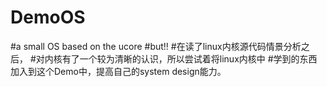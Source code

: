 # DemoOS
#a small OS based on the ucore
#but!!
#在读了linux内核源代码情景分析之后，
#对内核有了一个较为清晰的认识，所以尝试着将linux内核中
#学到的东西加入到这个Demo中，提高自己的system design能力。
